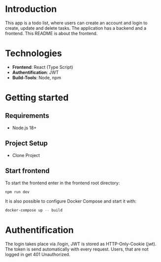 # Introduction

This app is a todo list, where users can create an account and login to create, update and delete tasks.
The application has a backend and a frontend. This README is about the frontend.

# Technologies

- **Frontend**: React (Type Script)
- **Authentification**: JWT
- **Build-Tools**: Node, npm

# Getting started

## Requirements

- Node.js 18+

## Project Setup

- Clone Project

## Start frontend

To start the frontend enter in the frontend root directory:

```bash
npm run dev
```

It is also possible to configure Docker Compose and start it with:

```bash
docker-compose up -- build
```

# Authentification

The login takes place via /login, JWT is stored as HTTP-Only-Cookie (jwt).
The token is send automatically with every request. Users, that are not logged in get 401 Unauthorized.
